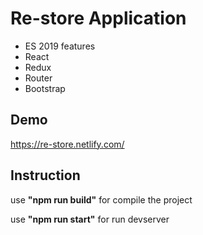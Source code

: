 # Re-store Application
- ES 2019 features
- React
- Redux
- Router
- Bootstrap

## Demo 
https://re-store.netlify.com/

## Instruction

use **"npm run build"** for compile the project

use **"npm run start"** for run devserver
